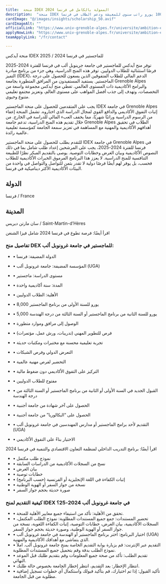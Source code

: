 ```yaml
---
title:  منحة IDEX الممولة بالكامل في فرنسا 2024 
description:  "منحة IDEX الممولة بالكامل في فرنسا بقيمة 10000 يورو لمصاريف الدراسة و 10000 يورو راتب سنوي للمعيشة ودعم الطلاب في فرنسا" 
cardImage: "@/images/insights/scholarship_50.avif" 
cardImageAlt: "" 
officialLink: "https://www.univ-grenoble-alpes.fr/universite/ambition-et-strategie/l-initiative-d-excellence-idex/les-appels-a-projets/call-for-applications-idex-master-scholarships-for-the-2023-2024-academic-year-1184934.kjsp" 
applyNowLink: "https://www.univ-grenoble-alpes.fr/universite/ambition-et-strategie/l-initiative-d-excellence-idex/les-appels-a-projets/call-for-applications-idex-master-scholarships-for-the-2023-2024-academic-year-1184934.kjsp" 
teamApplyLink: "/fr/contact"

---
```


منحة آيدكس IDEX للماجستير في فرنسا 2024 / 2025

توفر منح آيدكس للماجستير في جامعة جرينوبل ألب في فرنسا للفترة 2024-2025 فرصًا استثنائية للطلاب الدوليين. توفر هذه المنح الدراسية، وهي جزء من برنامج مبادرة التميز (IDEX)، الدعم المالي للطلاب المتفوقين الذين يسعون للحصول على درجة الماجستير. يستفيد المستفيدون من المرافق المتطورة بجامعة Grenoble Alpes والبرامج الأكاديمية ذات المستوى العالمي. تغطي منح آيدكس مجموعة واسعة من التخصصات، وتهدف إلى جذب أفضل المواهب على مستوى العالم، وتعزيز مجتمع تعليمي متنوع وحيوي.

يجب على المتقدمين للحصول على منحة الماجستير IDEX في جامعة Grenoble Alpes إثبات التفوق الأكاديمي والدافع القوي لمجال الدراسة الذي اختاروه. تشمل المنحة إعفاء من الرسوم الدراسية وراتبًا شهريًا، مما يخفف العبء المالي للدراسة في الخارج. من خلال تقديم هذه المنح الدراسية، تدعم جامعة Grenoble Alpes الطلاب في تحقيق أهدافهم الأكاديمية والمهنية مع المساهمة في تعزيز سمعة الجامعة كمؤسسة تعليمية عالمية رائدة.

للتقدم بطلب للحصول على منحة الماجستير IDEX في جامعة Grenoble Alpes في فرنسا للفترة 2024-2025، يجب على المرشحين إعداد طلب شامل بما في ذلك النصوص الأكاديمية وبيان الغرض وخطابات التوصية. يوصى بالتقديم المبكر نظرًا للطبيعة التنافسية للمنح الدراسية. لا يعزز هذا البرنامج المرموق الخبرات الأكاديمية للطلاب فحسب، بل يوفر لهم أيضًا فرصًا دولية لا تقدر بثمن للتواصل والتواصل في واحدة من البيئات الأكاديمية الأكثر ديناميكية في فرنسا.

## الدولة

فرنسا / France

## المدينة

سان مارتن ديريس / Saint-Martin-d’Hères

اقرأ أيضًا: فرصة تطوع في فرنسا 2024 شامل فيزا الشنغن

### تفاصيل منح DEX للماجستير في جامعة غرونوبل ألب:

- • الدولة المضيفة: فرنسا
- • المؤسسة المضيفة: جامعة غرونوبل ألب (UGA)
- • مستوى الدراسة: ماجستير
- • المدة: سنة أكاديمية واحدة
- • الأهلية: الطلاب الدوليين

- • 8,000 يورو للسنة الأولى من برنامج الماجستير
- • 5,000 يورو للسنة الثانية من برنامج الماجستير أو السنة الثالثة من درجة الهندسة
- • الوصول إلى مرافق وموارد متطورة
- • فرص للتطوير المهني (تدريبات، ورش عمل، مؤتمرات)
- • تجربة تعليمية محسنة مع مختبرات ومكتبات حديثة
- • التعرض الدولي وفرص الشبكات
- • التحضير لفرص مهنية عالمية
- • التركيز على التفوق الأكاديمي دون ضغوط مالية

- • مفتوح للطلاب الدوليين
- • القبول الجديد في السنة الأولى أو الثانية من برنامج الماجستير أو السنة الثالثة من درجة الهندسة
- • الحصول على آخر شهادة من جامعة أجنبية
- • الحصول على “البكالوريا” من جامعة أجنبية
- • التقديم لأحد برامج الماجستير أو مدارس المهندسين في جامعة غرونوبل ألب (UGA)
- • الاختيار بناءً على التفوق الأكاديمي

اقرأ أيضًا: برنامج التدريب الداخلي لمنظمة التعاون الاقتصادي والتنمية في فرنسا 2024

- • نموذج طلب مكتمل
- • نسخ من السجلات الأكاديمية من الدراسات السابقة
- • بيان الغرض
- • خطابات توصية
- • إثبات الكفاءة في اللغة الإنجليزية أو الفرنسية (حسب البرنامج)
- • نسخة من جواز السفر أو الهوية الوطنية
- • صورة حديثة بحجم جواز السفر


### كيفية التقديم لمنح IDEX في جامعة غرونوبل ألب 2024-25؟

- • تحقق من الأهلية: تأكد من استيفاء جميع معايير الأهلية للمنحة.
- • تحضير المستندات: جمع جميع المستندات المطلوبة: نموذج الطلب المكتمل، السجلات الأكاديمية، بيان الغرض، خطابات التوصية، إثبات الكفاءة اللغوية، نسخة من جواز السفر أو الهوية الوطنية، وصورة حديثة بحجم جواز السفر.
- • اختيار البرنامج: اختر برنامج الماجستير أو الهندسة في جامعة غرونوبل ألب (UGA) الذي يتماشى مع أهدافك الأكاديمية والمهنية.
- • التقديم عبر الإنترنت: قم بزيارة بوابة التقديم الخاصة بمنح جامعة غرونوبل ألب. املأ نموذج الطلب بدقة وقم بتحميل جميع المستندات المطلوبة.
- • تقديم الطلب: تأكد من صحة جميع المعلومات وقم بتقديم طلبك قبل الموعد النهائي.
- • انتظار الإخطار: بعد التقديم، انتظر إخطار الجامعة بخصوص حالة طلبك.
- • تأكيد القبول: إذا تم اختيارك، قم بتأكيد قبولك واستكمال أي خطوات تسجيل إضافية مطلوبة من قبل الجامعة.

